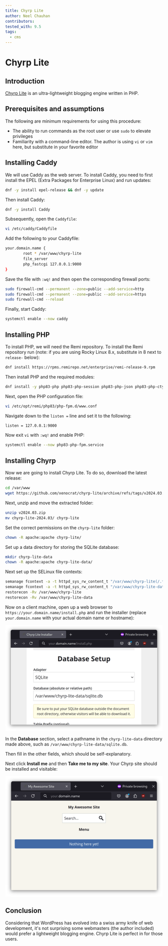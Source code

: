 ```yaml
---
title: Chyrp Lite
author: Neel Chauhan
contributors:
tested_with: 9.5
tags:
  - cms
---
```


# Chyrp Lite

## Introduction

[Chyrp Lite](https://chyrplite.net/) is an ultra-lightweight blogging engine written in PHP.

## Prerequisites and assumptions

The following are minimum requirements for using this procedure:

* The ability to run commands as the root user or use `sudo` to elevate privileges
* Familiarity with a command-line editor. The author is using `vi` or `vim` here, but substitute in your favorite editor

## Installing Caddy

We will use Caddy as the web server. To install Caddy, you need to first install the EPEL (Extra Packages for Enterprise Linux) and run updates:

```bash
dnf -y install epel-release && dnf -y update
```

Then install Caddy:

```bash
dnf -y install Caddy
```

Subsequently, open the `Caddyfile`:

```bash
vi /etc/caddy/Caddyfile
```

Add the following to your Caddyfile:

```bash
your.domain.name {
        root * /var/www/chyrp-lite
        file_server
        php_fastcgi 127.0.0.1:9000
}
```

Save the file with `:wq!` and then open the corresponding firewall ports:

```bash
sudo firewall-cmd --permanent --zone=public --add-service=http
sudo firewall-cmd --permanent --zone=public --add-service=https
sudo firewall-cmd --reload
```

Finally, start Caddy:

```bash
systemctl enable --now caddy
```

## Installing PHP

To install PHP, we will need the Remi repository. To install the Remi repository run (note: if you are using Rocky Linux 8.x, substitute in 8 next to `release-` below):

```bash
dnf install https://rpms.remirepo.net/enterprise/remi-release-9.rpm
```

Then install PHP and the required modules:

```bash
dnf install -y php83-php php83-php-session php83-php-json php83-php-ctype php83-php-filter php83-php-libxml php83-php-simplexml php83-php-mbstring php83-php-pdo php83-php-curl
```

Next, open the PHP configuration file:

```bash
vi /etc/opt/remi/php83/php-fpm.d/www.conf
```

Navigate down to the `listen =` line and set it to the following:

```bash
listen = 127.0.0.1:9000
```

Now exit `vi` with `:wq!` and enable PHP:

```bash
systemctl enable --now php83-php-fpm.service
```

## Installing Chyrp

Now we are going to install Chyrp Lite. To do so, download the latest release:

```bash
cd /var/www
wget https://github.com/xenocrat/chyrp-lite/archive/refs/tags/v2024.03.zip
```

Next, unzip and move the extracted folder:

```bash
unzip v2024.03.zip
mv chyrp-lite-2024.03/ chyrp-lite
```

Set the correct permissions on the `chyrp-lite` folder:

```bash
chown -R apache:apache chyrp-lite/
```

Set up a data directory for storing the SQLite database:

```bash
mkdir chyrp-lite-data
chown -R apache:apache chyrp-lite-data/
```

Next set up the SELinux file contexts:

```bash
semanage fcontext -a -t httpd_sys_rw_content_t "/var/www/chyrp-lite(/.*)?"
semanage fcontext -a -t httpd_sys_rw_content_t "/var/www/chyrp-lite-data(/.*)?"
restorecon -Rv /var/www/chyrp-lite
restorecon -Rv /var/www/chyrp-lite-data
```

Now on a client machine, open up a web browser to `https://your.domain.name/install.php` and run the installer (replace `your.domain.name` with your actual domain name or hostname):

![Chyrp Lite Setup](../images/chyrp_lite_setup.png)

In the **Database** section, select a pathname in the `chyrp-lite-data` directory made above, such as `/var/www/chyrp-lite-data/sqlite.db`.

Then fill in the other fields, which should be self-explanatory.

Next click **Install me** and then **Take me to my site**. Your Chyrp site should be installed and visitable:

![Chyrp Lite](../images/chyrp_lite.png)

## Conclusion

Considering that WordPress has evolved into a swiss army knife of web development, it's not surprising some webmasters (the author included) would prefer a lightweight blogging engine. Chyrp Lite is perfect in for those users.
